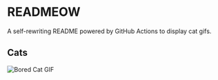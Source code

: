 # READMEOW

A self-rewriting README powered by GitHub Actions to display cat gifs.

## Cats

![Bored Cat GIF](https://media4.giphy.com/media/v1.Y2lkPTlhY2QwMmRhZ3NxdXl5OHpkcWR0MHJsd2t5eGtram03djZsanRodnBhOHB5cmRvYiZlcD12MV9naWZzX3NlYXJjaCZjdD1n/mlvseq9yvZhba/200.gif)
